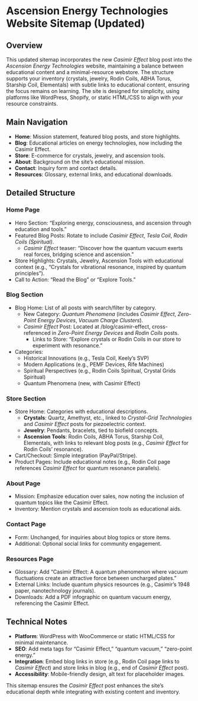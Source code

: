 # Ascension Energy Technologies Website Sitemap (Updated)

## Overview
This updated sitemap incorporates the new *Casimir Effect* blog post into the *Ascension Energy Technologies* website, maintaining a balance between educational content and a minimal-resource webstore. The structure supports your inventory (crystals, jewelry, Rodin Coils, ABHA Torus, Starship Coil, Elementals) with subtle links to educational content, ensuring the focus remains on learning. The site is designed for simplicity, using platforms like WordPress, Shopify, or static HTML/CSS to align with your resource constraints.

## Main Navigation
- **Home**: Mission statement, featured blog posts, and store highlights.
- **Blog**: Educational articles on energy technologies, now including the Casimir Effect.
- **Store**: E-commerce for crystals, jewelry, and ascension tools.
- **About**: Background on the site’s educational mission.
- **Contact**: Inquiry form and contact details.
- **Resources**: Glossary, external links, and educational downloads.

## Detailed Structure

### Home Page
- Hero Section: “Exploring energy, consciousness, and ascension through education and tools.”
- Featured Blog Posts: Rotate to include *Casimir Effect*, *Tesla Coil*, *Rodin Coils (Spiritual)*.
  - *Casimir Effect* teaser: “Discover how the quantum vacuum exerts real forces, bridging science and ascension.”
- Store Highlights: Crystals, Jewelry, Ascension Tools with educational context (e.g., “Crystals for vibrational resonance, inspired by quantum principles”).
- Call to Action: “Read the Blog” or “Explore Tools.”

### Blog Section
- Blog Home: List of all posts with search/filter by category.
  - New Category: *Quantum Phenomena* (includes *Casimir Effect*, *Zero-Point Energy Devices*, *Vacuum Charge Clusters*).
  - *Casimir Effect* Post: Located at /blog/casimir-effect, cross-referenced in *Zero-Point Energy Devices* and *Rodin Coils* posts.
    - Links to Store: “Explore crystals or Rodin Coils in our store to experiment with resonance.”
- Categories:
  - Historical Innovations (e.g., Tesla Coil, Keely’s SVP)
  - Modern Applications (e.g., PEMF Devices, Rife Machines)
  - Spiritual Perspectives (e.g., Rodin Coils Spiritual, Crystal Grids Spiritual)
  - Quantum Phenomena (new, with Casimir Effect)

### Store Section
- Store Home: Categories with educational descriptions.
  - **Crystals**: Quartz, Amethyst, etc., linked to *Crystal-Grid Technologies* and *Casimir Effect* posts for piezoelectric context.
  - **Jewelry**: Pendants, bracelets, tied to biofield concepts.
  - **Ascension Tools**: Rodin Coils, ABHA Torus, Starship Coil, Elementals, with links to relevant blog posts (e.g., *Casimir Effect* for Rodin Coils’ resonance).
- Cart/Checkout: Simple integration (PayPal/Stripe).
- Product Pages: Include educational notes (e.g., Rodin Coil page references *Casimir Effect* for quantum resonance parallels).

### About Page
- Mission: Emphasize education over sales, now noting the inclusion of quantum topics like the Casimir Effect.
- Inventory: Mention crystals and ascension tools as educational aids.

### Contact Page
- Form: Unchanged, for inquiries about blog topics or store items.
- Additional: Optional social links for community engagement.

### Resources Page
- Glossary: Add “Casimir Effect: A quantum phenomenon where vacuum fluctuations create an attractive force between uncharged plates.”
- External Links: Include quantum physics resources (e.g., Casimir’s 1948 paper, nanotechnology journals).
- Downloads: Add a PDF infographic on quantum vacuum energy, referencing the Casimir Effect.

## Technical Notes
- **Platform**: WordPress with WooCommerce or static HTML/CSS for minimal maintenance.
- **SEO**: Add meta tags for “Casimir Effect,” “quantum vacuum,” “zero-point energy.”
- **Integration**: Embed blog links in store (e.g., Rodin Coil page links to *Casimir Effect*) and store links in blog (e.g., end of *Casimir Effect* post).
- **Accessibility**: Mobile-friendly design, alt text for placeholder images.

This sitemap ensures the *Casimir Effect* post enhances the site’s educational depth while integrating with existing content and inventory.